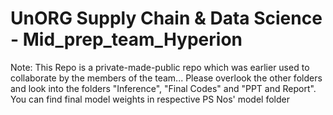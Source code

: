 # UnORG Supply Chain & Data Science - Mid_prep_team_Hyperion

Note: This Repo is a private-made-public repo which was earlier used to collaborate by the members of the team... Please overlook the other folders and look into the folders "Inference", "Final Codes" and "PPT and Report". You can find final model weights in respective PS Nos' model folder
